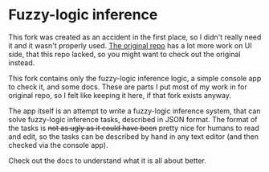# Fuzzy-logic inference

This fork was created as an accident in the first place,
so I didn't really need it and it wasn't properly used.
[The original repo](https://github.com/Jeanosis/IntelligentSystemsLabs)
has a lot more work on UI side, that this repo lacked,
so you might want to check out the original instead.

This fork contains only the fuzzy-logic inference logic,
a simple console app to check it, and some docs.
These are parts I put most of my work in for original repo,
so I felt like keeping it here, if that fork exists anyway.

The app itself is an attempt to write a fuzzy-logic inference
system, that can solve fuzzy-logic inference tasks,
described in JSON format. The format of the tasks is
~~not as ugly as it could have been~~ pretty nice for
humans to read and edit, so the tasks can be described
by hand in any text editor (and then checked via the console app).

Check out the docs to understand what it is all about better.
